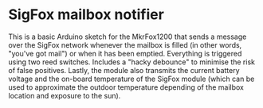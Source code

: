 # SigFox mailbox notifier

This is a basic Arduino sketch for the MkrFox1200 that sends a message over the SigFox network whenever the mailbox is filled (in other words, "you've got mail") or when it has been emptied. Everything is triggered using two reed switches.
Includes a "hacky debounce" to minimise the risk of false positives.
Lastly, the module also transmits the current battery voltage and the on-board temperature of the SigFox module (which can be used to approximate the outdoor temperature depending of the mailbox location and exposure to the sun).

